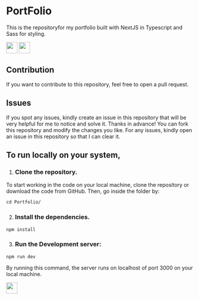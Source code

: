 # PortFolio

This is the repositoryfor my portfolio built with NextJS in Typescript and Sass for styling.

[<img height="30" src="https://img.shields.io/badge/active-green?style=for-the-badge&label=status" />][Portfolio]
[<img height="30" src="https://img.shields.io/badge/VERCEL-blue?style=for-the-badge&logo=vercel&logoColor=black&label=deployment" />][Portfolio]

## Contribution

If you want to contribute to this repository, feel free to open a pull request.

## Issues

If you spot any issues, kindly create an issue in this repository that will be very helpful for me to notice and solve it. Thanks in advance!
You can fork this repository and modify the changes you like. For any issues, kindly open an issue in this repository so that I can clear it.

## To run locally on your system,

1. ### Clone the repository.
  
  To start working in the code on your local machine, clone the repository or download the code from GitHub. Then, go inside the folder by:
  
```shell
cd Portfolio/
```

2. ### Install the dependencies.

```shell
npm install
```

3. ### Run the Development server:

```shell
npm run dev
```
By running this command, the server runs on localhost of port 3000 on your local machine.

<img height="30" src="https://img.shields.io/badge/mit-green?style=for-the-badge&label=license" />

[Portfolio]: https://realgpr.tech
